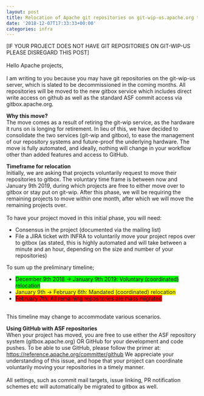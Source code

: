 ```yaml
---
layout: post
title: Relocation of Apache git repositories on git-wip-us.apache.org to gitbox.apache.org
date: '2018-12-07T17:33:33+00:00'
categories: infra
---
```

<p>[IF YOUR PROJECT DOES NOT HAVE GIT REPOSITORIES ON GIT-WIP-US PLEASE DISREGARD THIS POST]<br /><br />Hello Apache projects,<br /><br />I am writing to you because you may have git repositories on the git-wip-us server, which is slated to be decommissioned in the coming months. All repositories will be moved to the new gitbox service which includes direct write access on github as well as the standard ASF commit access via gitbox.apache.org.</p> 
  <p><strong>Why this move?</strong><br />The move comes as a result of retiring the git-wip service, as the hardware it runs on is longing for retirement. In lieu of this, we have decided to consolidate the two services (git-wip and gitbox), to ease the management of our repository systems and future-proof the underlying hardware. The move is fully automated, and ideally, nothing will change in your workflow other than added features and access to GitHub.<br /></p> 
  <p><strong>Timeframe for relocation</strong><br />Initially, we are asking that projects voluntarily request to move their repositories to gitbox. The voluntary time frame is between now and January 9th 2019, during which projects are free to either move over to gitbox or stay put on git-wip. After this phase, we will be requiring the remaining projects to move within one month, after which we will move the remaining projects over.<br /><br />To have your project moved in this initial phase, you will need:<br /></p> 
  <ul> 
    <li>Consensus in the project (documented via the mailing list)</li> 
    <li>File a JIRA ticket with INFRA to voluntarily move your project repos over to gitbox (as stated, this is highly automated and will take between a minute and an hour, depending on the size and number of your repositories)<br /></li> 
  </ul> 
  <p>To sum up the preliminary timeline;<span style="background-color: #02ff00;"></span></p> 
  <ul> 
    <li><span style="background-color: #02ff00;">December 9th 2018 -&gt; January 9th 2019: Voluntary (coordinated) relocation</span></li> 
    <li><span style="background-color: #ffff00;">January 9th -&gt; February 6th: Mandated (coordinated) relocation</span></li> 
    <li><span style="background-color: #ff0000;">February 7th: All remaining repositories are mass migrated</span></li> 
  </ul> 
  <p><br />This timeline may change to accommodate various scenarios.<br /></p> 
  <p><strong>Using GitHub with ASF repositories</strong><br />When your project has moved, you are free to use either the ASF repository system (gitbox.apache.org) OR GitHub for your development and code pushes. To be able to use GitHub, please follow the primer at: <a href="https://reference.apache.org/committer/github">https://reference.apache.org/committer/github</a> We appreciate your understanding of this issue, and hope that your project can coordinate voluntarily moving your repositories in a timely manner.<br /><br />All settings, such as commit mail targets, issue linking, PR notification schemes etc will automatically be migrated to gitbox as well.<br /></p>
